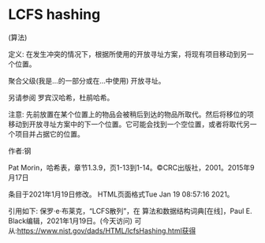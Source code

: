# LCFS hashing


(算法)



定义:
在发生冲突的情况下，根据所使用的开放寻址方案，将现有项目移动到另一个位置。



聚合父级(我是…的一部分或在…中使用)
开放寻址。



另请参阅
罗宾汉哈希，杜鹃哈希。



注意:
先前放置在某个位置上的物品会被稍后到达的物品所取代。然后将移位的项移动到开放寻址方案中的下一个位置。它可能会找到一个空位置，或者将取代另一个项目并占据它的位置。


作者:钢


Pat Morin，哈希表，章节1.3.9，页1-13到1-14。©CRC出版社，2001。2015年9月17日








条目于2021年1月19日修改。
HTML页面格式Tue Jan 19 08:57:16 2021。



引用如下:
保罗·e·布莱克，“LCFS散列”，在
算法和数据结构词典[在线]，Paul E. Black编辑，2021年1月19日。(今天访问)
可从:https://www.nist.gov/dads/HTML/lcfsHashing.html获得